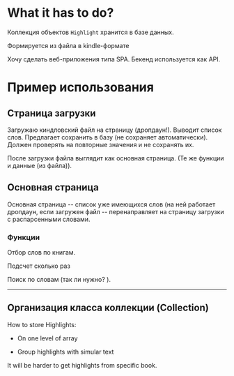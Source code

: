 # What it has to do? #

Коллекция объектов `Highlight` хранится в базе данных.

Формируется из файла в kindle-формате




Хочу сделать веб-приложения типа SPA.
Бекенд используется как API.




# Пример использования #



## Страница загрузки ##

Загружаю киндловский файл на страницу (дропдаун!). Выводит список
слов. Предлагает сохранить в базу (не сохраняет автоматически). Должен
проверять на повторные значения и не сохранять их.

После загрузки файла выглядит как основная страница. (Те же функции и
данные (из файла)).



## Основная страница ##

Основная страница -- список уже имеющихся слов (на ней работает
дропдаун, если загружен файл -- перенаправляет на страницу загрузки с
распарсенными словами.


### Функции ###

Отбор слов по книгам.

Подсчет сколько раз 



Поиск по словам (так ли нужно? ).


--------------------------------------------------

## Организация класса коллекции (Collection) ##

How to store Highlights:

* On one level of array




* Group highlights with simular text


It will be harder to get highlights from specific book.






















